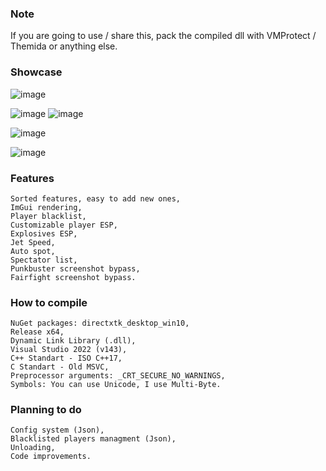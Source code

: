 ### Note
If you are going to use / share this, pack the compiled dll with VMProtect / Themida or anything else.

### Showcase
![image](https://user-images.githubusercontent.com/52250786/158020482-5532fefc-4b3f-4ad4-9b3e-f54ba98d52de.png)

![image](https://user-images.githubusercontent.com/52250786/158020261-ff795102-a849-41f4-b4a4-df1d89fd7625.png)
![image](https://user-images.githubusercontent.com/52250786/158020278-eaeaad0f-7299-4f50-8118-f2ecd3c5d742.png)

![image](https://user-images.githubusercontent.com/52250786/158020328-f587f7bb-90d8-438d-bd66-95ba011b0ee3.png)

![image](https://user-images.githubusercontent.com/52250786/158020391-612c0da4-c33b-4aaf-9d25-ba13f5f9a892.png)



### Features
```
Sorted features, easy to add new ones,
ImGui rendering,
Player blacklist,
Customizable player ESP,
Explosives ESP,
Jet Speed,
Auto spot,
Spectator list,
Punkbuster screenshot bypass,
Fairfight screenshot bypass.
```

### How to compile
```
NuGet packages: directxtk_desktop_win10,
Release x64,
Dynamic Link Library (.dll),
Visual Studio 2022 (v143),
C++ Standart - ISO C++17,
C Standart - Old MSVC,
Preprocessor arguments: _CRT_SECURE_NO_WARNINGS,
Symbols: You can use Unicode, I use Multi-Byte.
```

### Planning to do
```
Config system (Json),
Blacklisted players managment (Json),
Unloading,
Code improvements.
```
